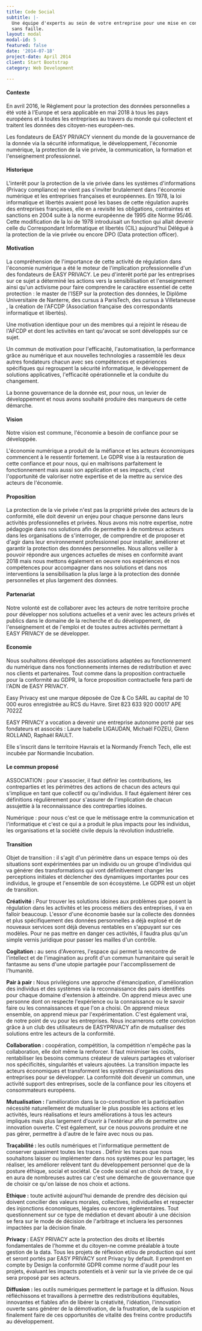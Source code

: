 ```yaml
---
title: Code Social
subtitle: |-
  Une équipe d'experts au sein de votre entreprise pour une mise en conformité
  sans faille.
layout: modal
modal-id: 5
featured: false
date: '2014-07-18'
project-date: April 2014
client: Start Bootstrap
category: Web Development

---
```


#### Contexte

En avril 2016, le Règlement pour la protection des données personnelles a été voté à l'Europe et sera applicable en mai 2018 à tous les pays européens et à toutes les entreprises au travers du monde qui collectent et traitent les données des citoyen-nes européen-nes.

Les fondateurs de EASY PRIVACY viennent du monde de la gouvernance de la donnée via la sécurité informatique, le développement, l'économie numérique, la protection de la vie privée, la communication, la formation et l'enseignement professionnel.

#### Historique

L'interêt pour la protection de la vie privée dans les systèmes d'informations (Privacy compliance) ne vient pas s'inviter brutalement dans l'économie numérique et les entreprises françaises et européennes. En 1978, la loi informatique et libertés avaient posé les bases de cette régulation auprès des entreprises françaises, elle en a revisité les obligations, contraintes et sanctions en 2004 suite à la norme européenne de 1995 dite Norme 95/46. Cette modification de la loi de 1978 introduisait un fonction qui allait devenir celle du Correspondant Informatique et libertés (CIL) aujourd'hui Délégué à la protection de la vie privée ou encore DPO (Data protection officer).

#### Motivation

La compréhension de l'importance de cette activité de régulation dans l'économie numérique a été le moteur de l'implication professionnelle d'un des fondateurs de EASY PRIVACY. Le peu d'interêt porté par les entreprises sur ce sujet a déterminé les actions vers la sensibilisation et l'enseignement ainsi qu'un activisme pour faire comprendre le caractère essentiel de cette protection : le master de l'ISEP sur la protection des données, le Diplôme Universitaire de Nanterre, des cursus à ParisTech, des cursus à Villetaneuse , la création de l'AFCDP (Association française des correspondants informatique et libertés).

Une motivation identique pour un des membres qui a rejoint le réseau de l'AFCDP et dont les activités en tant qu'avocat se sont développés sur ce sujet.

Un commun de motivation pour l'efficacité, l'automatisation, la performance grâce au numérique et aux nouvelles technologies a rassemblé les deux autres fondateurs chacun avec ses compétences et expériences spécifiques qui regroupent la sécurité informatique, le développement de solutions applicatives, l'efficacité opérationnelle et la conduite du changement. 

La bonne gouvernance de la donnée est, pour nous, un levier de développement et nous avons souhaité produire des marqueurs de cette démarche.


#### Vision

Notre vision est commune, l'économie a besoin de confiance pour se développée. 

L'économie numérique a produit de la méfiance et les acteurs économiques commencent à le ressentir fortement. Le GDPR vise à la restauration de cette confiance et pour nous, qui en maîtrisons parfaitement le fonctionnement mais aussi son application et ses impacts, c'est l'opportunité de valoriser notre expertise et de la mettre au service des acteurs de l'économie.

#### Proposition

La protection de la vie privée n'est pas la propriété privée des acteurs de la conformité, elle doit devenir un enjeu pour chaque personne dans leurs activités professionnelles et privées.
Nous avons mis notre expertise, notre pédagogie dans nos solutions afin de permettre à de nombreux acteurs dans les organisations de s'interroger, de comprendre et de proposer et d'agir dans leur environnement professionnel pour installer, améliorer et garantir la protection des données personnelles.
Nous allons veiller à pouvoir répondre aux urgences actuelles de mises en conformité avant 2018 mais nous mettons également en oeuvre nos expériences et nos compétences pour accompagner dans nos solutions et dans nos interventions la sensibilisation la plus large à la protection des donnée personnelles et plus largement des données.

#### Partenariat

Notre volonté est de collaborer avec les acteurs de notre territoire proche pour développer nos solutions actuelles et a venir avec les acteurs privés et publics dans le domaine de la recherche et du développement, de l'enseignement et de l'emploi et de toutes autres activités permettant à EASY PRIVACY de se développer.

#### Economie

Nous souhaitons développé des associations adaptées au fonctionnement du numérique dans nos fonctionnements internes de redistribution et avec nos clients et partenaires. Tout comme dans la proposition contractuelle pour la conformité au GDPR, la force proposition contractuelle fera parti de l'ADN de EASY PRIVACY.

Easy Privacy est une marque déposée de Oze & Co SARL au capital de 10 000 euros enregistrée au RCS du Havre. 
Siret 823 633 920 00017 APE 7022Z

EASY PRIVACY a vocation a devenir une entreprise autonome porté par ses fondateurs et associés : Laure Isabelle LIGAUDAN, Michaël FOZEU, Glenn ROLLAND, Raphaël RAULT.

Elle  s'inscrit dans le territoire Havrais et la Normandy French Tech, elle est incubée par Normandie Incubation.


#### Le commun proposé

ASSOCIATION : pour s'associer, il faut définir les contributions, les contreparties et les périmètres des actions de chacun des acteurs qui s'implique en tant que collectif ou qu'individus. Il faut également itérer ces définitions régulièrement pour s'assurer de l'implication de chacun assujettie à la reconnaissance des contreparties idoines.

Numérique : pour nous c'est ce que le métissage entre la communication et l'informatique et c'est ce qui a a produit le plus impacts pour les individus, les organisations et la société civile depuis la révolution industrielle.

#### Transition

Objet de transition : il s'agit d'un périmètre dans un espace temps où des situations sont expérimentées par un individu ou un groupe d'individus qui va générer des transformations qui vont définitivement changer les perceptions initiales et déclencher des dynamiques importantes pour ces individus, le groupe et l'ensemble de son écosystème. Le GDPR est un objet de transition.

__Créativité :__ Pour trouver les solutions idoines aux problèmes que posent la régulation dans les activités et les process métiers des entreprises, il va en falloir beaucoup. L'essor d'une économie basée sur la collecte des données et plus spécifiquement des données personnelles a déjà explosé et de nouveaux services sont déjà devenus rentables en s'appuyant sur ces modèles. Pour ne pas mettre en danger ces activités, il faudra plus qu'un simple vernis juridique pour passer les mailles d'un contrôle.

__Cogitation :__ au sens d'Aveorres, l'espace qui permet la rencontre de l'intellect et de l'imagination au profit d'un commun humanitaire qui serait le fantasme au sens d'une utopie partagée pour l'accomplissement de l'humanité.

__Pair à pair :__ Nous privilégions une approche d'émancipation, d'amélioration des individus et des systèmes via la reconnaissance des pairs identifiés pour chaque domaine d'extension à atteindre. On apprend mieux avec une personne dont on respecte l'expérience ou la connaissance ou le savoir faire ou les connaissances et que l'on a choisi. On apprend mieux ensemble, on apprend mieux par l'expérimentation. C'est également vrai, de notre point de vu pour les entreprises. Nous incarnerons cette conviction grâce à un club des utilisateurs de EASYPRIVACY afin de mutualiser des solutions entre les acteurs de la conformité.

__Collaboration :__ coopération, compétition, la compétition n'empêche pas la collaboration, elle doit même la renforcer. Il faut minimiser les coûts, rentabiliser les besoins communs créateur de valeurs partagées et valoriser nos spécificités, singularités et valeurs ajoutées. La transition impacte les acteurs économiques et transforment les systèmes d'organisations des entreprises pour se développer. La conformité doit devenir un commun, une activité support des entreprises, socle de la confiance pour les citoyens et consommateurs européens.

__Mutualisation :__ l'amélioration dans la co-construction et la participation nécessité naturellement de mutualiser le plus possible les actions et les activités, leurs réalisations et leurs améliorations à tous les acteurs impliqués mais plus largement d'ouvrir à l'extérieur afin de permettre une innovation ouverte. C'est également, sur ce nous pouvons produire et ne pas gérer, permettre à d'autre de le faire avec nous ou pas.

__Traçabilité :__ les outils numériques et l'informatique permettent de conserver quasiment toutes les traces . Définir les traces que nous souhaitons laisser ou implémenter dans nos systèmes pour les partager, les réaliser, les améliorer relèvent tant du développement personnel que de la posture éthique, social et sociétal. Ce code social est un choix de trace, il y en aura de nombreuses autres car c'est une démarche de gouvernance que de choisir ce qu'on laisse de nos choix et actions.

__Ethique :__ toute activité aujourd'hui demande de prendre des décision qui doivent concilier des valeurs morales, collectives, individuelles et respecter des injonctions économiques, légales ou encore réglementaires. Tout questionnement sur ce type de médiation et devant aboutir à une décision se fera sur le mode de décision de l'arbitrage et incluera les personnes impactées par la décision finale.

__Privacy :__ EASY PRIVACY acte la protection des droits et libertés fondamentales de l'homme et du citoyen-ne comme préalable à toute gestion de la data. Tous les projets de réflexion et/ou de production qui sont et seront portés par EASY PRIVACY sont Privacy by default. Il prendront en compte by Design la conformité GDPR comme norme d'audit pour les projets, évaluant les impacts potentiels et à venir sur la vie privée de ce qui sera proposé par ses acteurs.

__Diffusion :__ les outils numériques permettent le partage et la diffusion. Nous réfléchissons et travaillons à permettre des redistributions équitables, innovantes et fiables afin de libérer la créativité, l'idéation, l'innovation ouverte sans générer de la démotivation, de la frustration, de la suspicion et finalement faire de ces opportunités de vitalité des freins contre productifs au développement.

